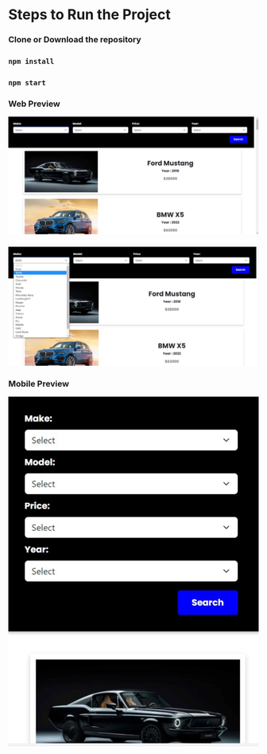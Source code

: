 # Steps to Run the Project

### Clone or Download the repository
### `npm install`
### `npm start`

### Web Preview
![Image](./public/image.jpg)
###
###
![Image1](./public/image2.jpg)

### Mobile Preview
![Image2](./public/image3.jpg)